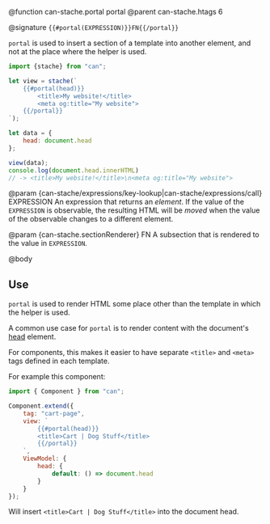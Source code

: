 @function can-stache.portal portal
@parent can-stache.htags 6

@signature `{{#portal(EXPRESSION)}}FN{{/portal}}`

`portal` is used to insert a section of a template into another element, and not at the place where the helper is used.

```js
import {stache} from "can";

let view = stache(`
	{{#portal(head)}}
		<title>My website!</title>
		<meta og:title="My website">
	{{/portal}}
`);

let data = {
	head: document.head
};

view(data);
console.log(document.head.innerHTML)
// -> <title>My website!</title>\n<meta og:title="My website">
```

@param {can-stache/expressions/key-lookup|can-stache/expressions/call} EXPRESSION An
expression that returns an *element*. If the value of the `EXPRESSION` is observable, the resulting HTML will be *moved* when the value of the observable changes to a different element.

@param {can-stache.sectionRenderer} FN A subsection that is
rendered to the value in `EXPRESSION`.

@body

## Use

`portal` is used to render HTML some place other than the template in which the helper is used.

A common use case for `portal` is to render content with the document's [head](https://developer.mozilla.org/en-US/docs/Web/API/Document/head) element.

For components, this makes it easier to have separate `<title>` and `<meta>` tags defined in each template.

For example this component:

```js
import { Component } from "can";

Component.extend({
	tag: "cart-page",
	view: `
		{{#portal(head)}}
		<title>Cart | Dog Stuff</title>
		{{/portal}}
	`,
	ViewModel: {
		head: {
			default: () => document.head
		}
	}
});
```

Will insert `<title>Cart | Dog Stuff</title>` into the document head.
